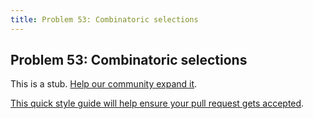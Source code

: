 ```yaml
---
title: Problem 53: Combinatoric selections
---
```

## Problem 53: Combinatoric selections

This is a stub. <a href='https://github.com/freecodecamp/guides/tree/master/src/pages/certifications/coding-interview-prep/project-euler/problem-53-combinatoric-selections/index.md' target='_blank' rel='nofollow'>Help our community expand it</a>.

<a href='https://github.com/freecodecamp/guides/blob/master/README.md' target='_blank' rel='nofollow'>This quick style guide will help ensure your pull request gets accepted</a>.

<!-- The article goes here, in GitHub-flavored Markdown. Feel free to add YouTube videos, images, and CodePen/JSBin embeds  -->
